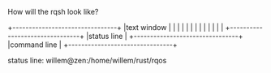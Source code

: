 How will the rqsh look like?

+--------------------------------+
|text window                     |
|                                |
|                                |
|                                |
|                                |
|                                |
|                                |
+--------------------------------+
|status line                     |
+--------------------------------+
|command line                    |
+--------------------------------+

status line: willem@zen:/home/willem/rust/rqos


